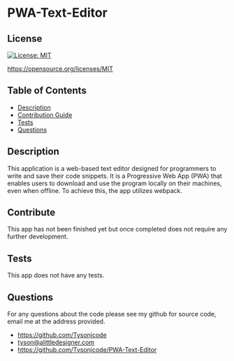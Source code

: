 # PWA-Text-Editor

## License

[![License: MIT](https://img.shields.io/badge/License-MIT-yellow.svg)](https://opensource.org/licenses/MIT)

https://opensource.org/licenses/MIT



## Table of Contents
* [Description](#description) 
* [Contribution Guide](#contribute)
* [Tests](#tests)
* [Questions](#questions)


## Description
This application is a web-based text editor designed for programmers to write and save their code snippets. It is a Progressive Web App (PWA) that enables users to download and use the program locally on their machines, even when offline. To achieve this, the app utilizes webpack.

## Contribute
This app has not been finished yet but once completed does not require any further development.


## Tests
This app does not have any tests.


## Questions
For any questions about the code please see my github for source code, email me at the address provided. 
* https://github.com/Tysonjcode
* tyson@alittledesigner.com
* https://github.com/Tysonjcode/PWA-Text-Editor